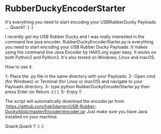 # RubberDuckyEncoderStarter
It's everything you need to start encoding your USBRubberDucky Payloads ... Quack!!  :) :)

I recently got my USB Rubber Ducky and I was really interested in the command line java encoder.
RubberDuckyEncoderStarter.py is everything you need to start encoding your USB Rubber Ducky Payloads. It makes using the command line Java Encoder by HAK5.org super easy.
It works on both Python2 and Python3.
It's also tested on Windows, Linux and macOS.

How to use it:

1- Place the .py file in the same directory with your Payloads.
2- Open cmd (for Windows) or Terminal (for Linux or macOS) and navigate to your Payloads directory.
3- type python RubberDuckyEncoderStarter.py then press Enter (or Return :):) ).
5- Enjoy !!

The script will automatically download the encoder.jar from :https://github.com/hak5darren/USB-Rubber-Ducky/blob/master/Encoder/encoder.jar
Just make sure you have Java installed on your machine.

Quack,Quack !!
:) :)
